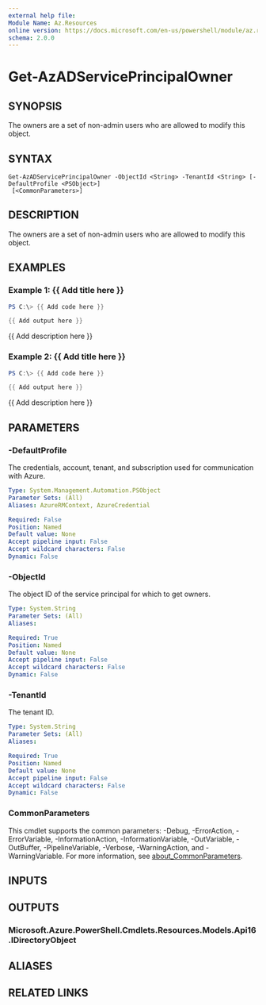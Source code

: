 ```yaml
---
external help file:
Module Name: Az.Resources
online version: https://docs.microsoft.com/en-us/powershell/module/az.resources/get-azadserviceprincipalowner
schema: 2.0.0
---
```


# Get-AzADServicePrincipalOwner

## SYNOPSIS
The owners are a set of non-admin users who are allowed to modify this object.

## SYNTAX

```
Get-AzADServicePrincipalOwner -ObjectId <String> -TenantId <String> [-DefaultProfile <PSObject>]
 [<CommonParameters>]
```

## DESCRIPTION
The owners are a set of non-admin users who are allowed to modify this object.

## EXAMPLES

### Example 1: {{ Add title here }}
```powershell
PS C:\> {{ Add code here }}

{{ Add output here }}
```

{{ Add description here }}

### Example 2: {{ Add title here }}
```powershell
PS C:\> {{ Add code here }}

{{ Add output here }}
```

{{ Add description here }}

## PARAMETERS

### -DefaultProfile
The credentials, account, tenant, and subscription used for communication with Azure.

```yaml
Type: System.Management.Automation.PSObject
Parameter Sets: (All)
Aliases: AzureRMContext, AzureCredential

Required: False
Position: Named
Default value: None
Accept pipeline input: False
Accept wildcard characters: False
Dynamic: False
```

### -ObjectId
The object ID of the service principal for which to get owners.

```yaml
Type: System.String
Parameter Sets: (All)
Aliases:

Required: True
Position: Named
Default value: None
Accept pipeline input: False
Accept wildcard characters: False
Dynamic: False
```

### -TenantId
The tenant ID.

```yaml
Type: System.String
Parameter Sets: (All)
Aliases:

Required: True
Position: Named
Default value: None
Accept pipeline input: False
Accept wildcard characters: False
Dynamic: False
```

### CommonParameters
This cmdlet supports the common parameters: -Debug, -ErrorAction, -ErrorVariable, -InformationAction, -InformationVariable, -OutVariable, -OutBuffer, -PipelineVariable, -Verbose, -WarningAction, and -WarningVariable. For more information, see [about_CommonParameters](http://go.microsoft.com/fwlink/?LinkID=113216).

## INPUTS

## OUTPUTS

### Microsoft.Azure.PowerShell.Cmdlets.Resources.Models.Api16.IDirectoryObject

## ALIASES

## RELATED LINKS

